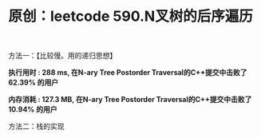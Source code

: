 # 原创：leetcode 590.N叉树的后序遍历

 

方法一：【比较慢。用的递归思想】

**执行用时 : 288 ms, 在N-ary Tree Postorder Traversal的C++提交中击败了62.39% 的用户**

**内存消耗 : 127.3 MB, 在N-ary Tree Postorder Traversal的C++提交中击败了10.94% 的用户**

方法二：栈的实现

 
